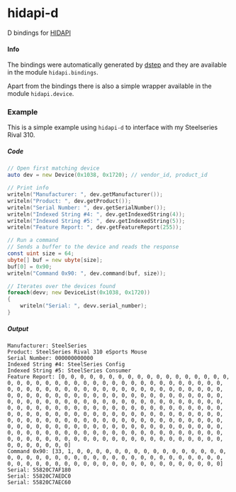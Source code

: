 # hidapi-d

D bindings for [HIDAPI](https://github.com/signal11/hidapi)

#### Info

The bindings were automatically generated by [dstep](https://github.com/jacob-carlborg/dstep) and they are available in the module `hidapi.bindings`.

Apart from the bindings there is also a simple wrapper available in the module `hidapi.device`.

### Example

This is a simple example using `hidapi-d` to interface with my Steelseries Rival 310.

##### Code
```D
// Open first matching device
auto dev = new Device(0x1038, 0x1720); // vendor_id, product_id

// Print info
writeln("Manufacturer: ", dev.getManufacturer());
writeln("Product: ", dev.getProduct());
writeln("Serial Number: ", dev.getSerialNumber());
writeln("Indexed String #4: ", dev.getIndexedString(4));
writeln("Indexed String #5: ", dev.getIndexedString(5));
writeln("Feature Report: ", dev.getFeatureReport(255));

// Run a command
// Sends a buffer to the device and reads the response
const uint size = 64;
ubyte[] buf = new ubyte[size];
buf[0] = 0x90;
writeln("Command 0x90: ", dev.command(buf, size));

// Iterates over the devices found
foreach(devv; new DeviceList(0x1038, 0x1720))
{
    writeln("Serial: ", devv.serial_number);
}
```

##### Output
```
Manufacturer: SteelSeries
Product: SteelSeries Rival 310 eSports Mouse
Serial Number: 000000000000
Indexed String #4: SteelSeries Config
Indexed String #5: SteelSeries Consumer
Feature Report: [0, 0, 0, 0, 0, 0, 0, 0, 0, 0, 0, 0, 0, 0, 0, 0, 0, 0, 0, 0, 0, 0, 0, 0, 0, 0, 0, 0, 0, 0, 0, 0, 0, 0, 0, 0, 0, 0, 0, 0, 0, 0, 0, 0, 0, 0, 0, 0, 0, 0, 0, 0, 0, 0, 0, 0, 0, 0, 0, 0, 0, 0, 0, 0, 0, 0, 0, 0, 0, 0, 0, 0, 0, 0, 0, 0, 0, 0, 0, 0, 0, 0, 0, 0, 0, 0, 0, 0, 0, 0, 0, 0, 0, 0, 0, 0, 0, 0, 0, 0, 0, 0, 0, 0, 0, 0, 0, 0, 0, 0, 0, 0, 0, 0, 0, 0, 0, 0, 0, 0, 0, 0, 0, 0, 0, 0, 0, 0, 0, 0, 0, 0, 0, 0, 0, 0, 0, 0, 0, 0, 0, 0, 0, 0, 0, 0, 0, 0, 0, 0, 0, 0, 0, 0, 0, 0, 0, 0, 0, 0, 0, 0, 0, 0, 0, 0, 0, 0, 0, 0, 0, 0, 0, 0, 0, 0, 0, 0, 0, 0, 0, 0, 0, 0, 0, 0, 0, 0, 0, 0, 0, 0, 0, 0, 0, 0, 0, 0, 0, 0, 0, 0, 0, 0, 0, 0, 0, 0, 0, 0, 0, 0, 0, 0, 0, 0, 0, 0, 0, 0, 0, 0, 0, 0, 0, 0, 0, 0, 0, 0, 0, 0, 0, 0, 0, 0, 0, 0, 0, 0, 0, 0, 0, 0, 0, 0, 0, 0, 0, 0, 0, 0, 0, 0, 0]
Command 0x90: [33, 1, 0, 0, 0, 0, 0, 0, 0, 0, 0, 0, 0, 0, 0, 0, 0, 0, 0, 0, 0, 0, 0, 0, 0, 0, 0, 0, 0, 0, 0, 0, 0, 0, 0, 0, 0, 0, 0, 0, 0, 0, 0, 0, 0, 0, 0, 0, 0, 0, 0, 0, 0, 0, 0, 0, 0, 0, 0, 0, 0, 0, 0, 0]
Serial: 55820C7AF180
Serial: 55820C7AEDC0
Serial: 55820C7AEC60
```

